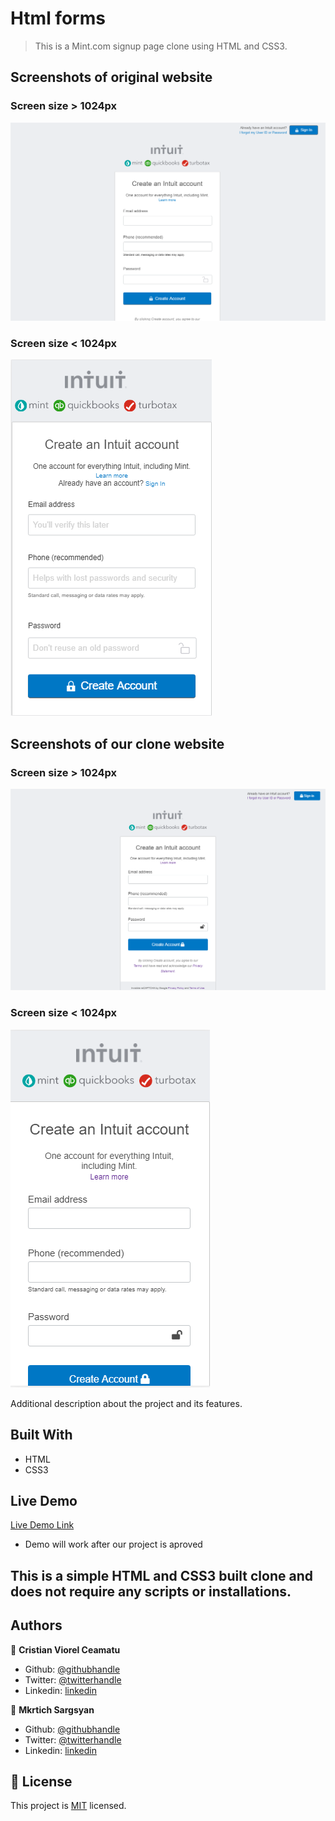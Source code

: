 # Html forms

> This is a Mint.com signup page clone using HTML and CSS3.

## Screenshots of original website
### Screen size > 1024px
![screenshot](./.github/screenshots/screenshot-before-full.png)

### Screen size < 1024px
![screenshot](./.github/screenshots/screenshot-before-mobile.png)

## Screenshots of our clone website
### Screen size > 1024px
![screenshot](./.github/screenshots/screenshot-after-full.png)

### Screen size < 1024px
![screenshot](./.github/screenshots/screenshot-after-mobile.png)

Additional description about the project and its features.

## Built With

- HTML
- CSS3

## Live Demo

[Live Demo Link](https://mkrtichsargsyan.github.io/microverse-html-forms/)
* Demo will work after our project is aproved

## This is a simple HTML and CSS3 built clone and does not require any scripts or installations.

## Authors

👤 **Cristian Viorel Ceamatu**

- Github: [@githubhandle](https://github.com/cristianCeamatu)
- Twitter: [@twitterhandle](https://twitter.com/CeamatuV)
- Linkedin: [linkedin](https://www.linkedin.com/in/ceamatu-cristian-viorel-7a5469136/)

👤 **Mkrtich Sargsyan**

- Github: [@githubhandle](https://github.com/MkrtichSargsyan)
- Twitter: [@twitterhandle](https://twitter.com/MkrtichSargsyan)
- Linkedin: [linkedin](https://www.linkedin.com/in/mkrtich-sargsyan-921ab0152/)

## 📝 License

This project is [MIT](lic.url) licensed.
